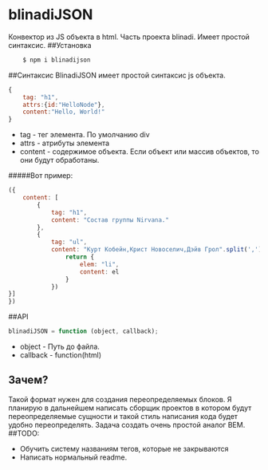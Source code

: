 # blinadiJSON
Конвектор из JS объекта в html. Часть проекта blinadi. Имеет простой синтаксис. 
##Установка
```bash
    $ npm i blinadijson
```
##Синтаксис
BlinadiJSON имеет простой синтаксис js объекта.
```js
{
    tag: "h1",
    attrs:{id:"HelloNode"},
    content:"Hello, World!"
}
```
* tag - тег элемента. По умолчанию div
* attrs - атрибуты элемента
* content - содержимое объекта. Если объект или массив объектов, то они будут обработаны.
 

#####Вот пример:

``` js
({
    content: [
        {
            tag: "h1",
            content: "Состав группы Nirvana."
        },
        {
            tag: "ul",
            content: "Курт Кобейн,Крист Новоселич,Дэйв Грол".split(',').map(function (el) {
                return {
                    elem: "li",
                    content: el
                }
            })
}]
}) 

```
##API

``` js
blinadiJSON = function (object, callback);

```
* object - Путь до файла.
* callback -  function(html)
 
## Зачем?
Такой формат нужен для создания переопределяемых блоков. Я планирую в дальнейшем написать сборщик проектов в котором будут переопределяемые сущности и такой стиль написания кода будет удобно переопределять. Задача создать очень простой аналог BEM.
##TODO:
* Обучить систему названиям тегов, которые не закрываются
* Написать нормальный readme.

